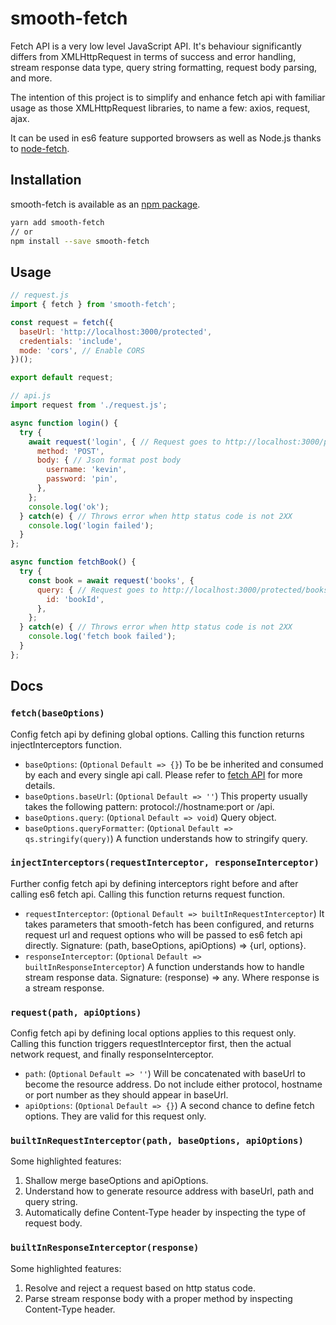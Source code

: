# smooth-fetch
Fetch API is a very low level JavaScript API. It's behaviour significantly differs from XMLHttpRequest in terms of success and error handling, stream response data type, query string formatting, request body parsing, and more.

The intention of this project is to simplify and enhance fetch api with familiar usage as those XMLHttpRequest libraries, to name a few: axios, request, ajax.

It can be used in es6 feature supported browsers as well as Node.js thanks to [node-fetch](https://www.npmjs.com/package/node-fetch).

## Installation

smooth-fetch is available as an [npm package](https://www.npmjs.com/package/smooth-fetch).

```sh
yarn add smooth-fetch
// or
npm install --save smooth-fetch
```

## Usage

```javascript
// request.js
import { fetch } from 'smooth-fetch';

const request = fetch({
  baseUrl: 'http://localhost:3000/protected',
  credentials: 'include',
  mode: 'cors', // Enable CORS
})();

export default request;
```

```javascript
// api.js
import request from './request.js';

async function login() {
  try {
    await request('login', { // Request goes to http://localhost:3000/protected/login
      method: 'POST',
      body: { // Json format post body
        username: 'kevin',
        password: 'pin',
      },
    };
    console.log('ok');
  } catch(e) { // Throws error when http status code is not 2XX
    console.log('login failed');
  }
};

async function fetchBook() {
  try {
    const book = await request('books', {
      query: { // Request goes to http://localhost:3000/protected/books?id=bookId
        id: 'bookId',
      },
    };
  } catch(e) { // Throws error when http status code is not 2XX
    console.log('fetch book failed');
  }
};
```

## Docs

### `fetch(baseOptions)`

Config fetch api by defining global options. Calling this function returns injectInterceptors function.

- `baseOptions`: (`Optional` `Default => {}`) To be be inherited and consumed by each and every single api call. Please refer to [fetch API](https://developer.mozilla.org/en-US/docs/Web/API/WindowOrWorkerGlobalScope/fetch) for more details.
- `baseOptions.baseUrl`: (`Optional` `Default => ''`) This property usually takes the following pattern: protocol://hostname:port or /api.
- `baseOptions.query`: (`Optional` `Default => void`) Query object.
- `baseOptions.queryFormatter`: (`Optional` `Default => qs.stringify(query)`) A function understands how to stringify query.

### `injectInterceptors(requestInterceptor, responseInterceptor)`

Further config fetch api by defining interceptors right before and after calling es6 fetch api. Calling this function returns request function.

- `requestInterceptor`: (`Optional` `Default => builtInRequestInterceptor`) It takes parameters that smooth-fetch has been configured, and returns request url and request options who will be passed to es6 fetch api directly. Signature: (path, baseOptions, apiOptions) => {url, options}.
- `responseInterceptor`: (`Optional` `Default => builtInResponseInterceptor`) A function understands how to handle stream response data. Signature: (response) => any. Where response is a stream response.

### `request(path, apiOptions)`

Config fetch api by defining local options applies to this request only. Calling this function triggers requestInterceptor first, then the actual network request, and finally responseInterceptor.

- `path`: (`Optional` `Default => ''`) Will be concatenated with baseUrl to become the resource address. Do not include either protocol, hostname or port number as they should appear in baseUrl.
- `apiOptions`: (`Optional` `Default => {}`) A second chance to define fetch options. They are valid for this request only.

### `builtInRequestInterceptor(path, baseOptions, apiOptions)`

Some highlighted features:
1. Shallow merge baseOptions and apiOptions.
2. Understand how to generate resource address with baseUrl, path and query string.
3. Automatically define Content-Type header by inspecting the type of request body.

### `builtInResponseInterceptor(response)`

Some highlighted features:
1. Resolve and reject a request based on http status code.
2. Parse stream response body with a proper method by inspecting Content-Type header.